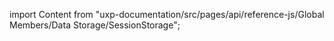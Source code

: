 
import Content from "uxp-documentation/src/pages/api/reference-js/Global Members/Data Storage/SessionStorage";

<Content query="product=xd"/>
